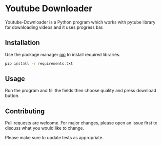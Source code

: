 # Youtube Downloader

Youtube-Downloader is a Python program which works with pytube library for downloading videos and it uses progress bar.


## Installation

Use the package manager [pip](https://pip.pypa.io/en/stable/) to install required libraries.

```bash
pip install -r requirements.txt
```

## Usage

Run the program and fill the fields then choose quality and press download button.

## Contributing
Pull requests are welcome. For major changes, please open an issue first to discuss what you would like to change.

Please make sure to update tests as appropriate.
